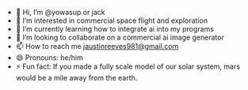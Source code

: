 - 👋 Hi, I’m @yowasup or jack
- 👀 I’m interested in commercial space flight and exploration
- 🌱 I’m currently learning how to integrate ai into my programs
- 💞️ I’m looking to collaborate on a commercial ai image generator
- 📫 How to reach me jaustinreeves981@gmail.com
- 😄 Pronouns: he/him
- ⚡ Fun fact: If you made a fully scale model of our solar system, mars would be a mile away from the earth.

<!---
Yowasup719/Yowasup719 is a ✨ special ✨ repository because its `README.md` (this file) appears on your GitHub profile.
You can click the Preview link to take a look at your changes.
--->
